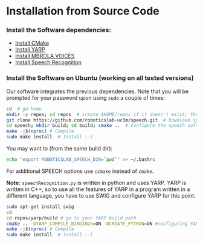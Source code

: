 # Installation from Source Code

### Install the Software dependencies:

- [Install CMake](https://github.com/roboticslab-uc3m/installation-guides/blob/master/install-cmake.md)
- [Install YARP](https://github.com/roboticslab-uc3m/installation-guides/blob/master/install-yarp.md)
- [Install MBROLA VOICES](https://github.com/roboticslab-uc3m/installation-guides/blob/master/install-mbrola.md)
- [Install Speech Recognition](https://github.com/roboticslab-uc3m/installation-guides/blob/master/install-speech-recognition.md)

### Install the Software on Ubuntu (working on all tested versions)

Our software integrates the previous dependencies. Note that you will be prompted for your password upon using `sudo` a couple of times:

```bash
cd  # go home
mkdir -p repos; cd repos  # create $HOME/repos if it doesn't exist; then, enter it
git clone https://github.com/roboticslab-uc3m/speech.git  # Download speech software from the repository
cd speech; mkdir build; cd build; cmake ..  # Configure the speech software
make -j$(nproc) # Compile
sudo make install  # Install :-)
```

You may want to (from the same build dir):
```bash
echo "export ROBOTICSLAB_SPEECH_DIR=`pwd`" >> ~/.bashrc
```
For additional SPEECH options use `ccmake` instead of `cmake`.

**Note:** `speechRecognition.py` is written in python and uses YARP. YARP is written in C++, so to use all the features of YARP in a program written in a different language, you have to use SWIG and configure YARP for this point:
```bash
sudo apt-get install swig
cd
cd repos/yarp/build # go to your YARP build path
cmake .. -DYARP_COMPILE_BINDINGS=ON -DCREATE_PYTHON=ON #configuring YARP to be used in python programs
make -j$(nproc) # Compile
sudo make install  # Install :-)
```


